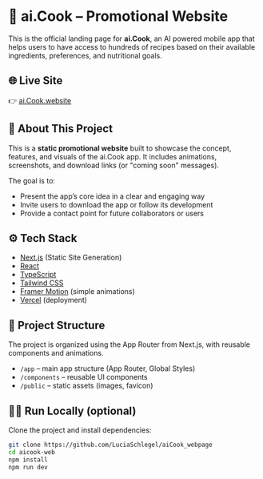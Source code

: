 # 🧠 ai.Cook – Promotional Website

This is the official landing page for **ai.Cook**, an AI powered mobile app that helps users to have access to hundreds of recipes based on their available ingredients, preferences, and nutritional goals.

## 🌐 Live Site

👉 [ai.Cook.website](https://aicook.website)

## 📌 About This Project

This is a **static promotional website** built to showcase the concept, features, and visuals of the ai.Cook app. It includes animations, screenshots, and download links (or "coming soon" messages).

The goal is to:
- Present the app’s core idea in a clear and engaging way
- Invite users to download the app or follow its development
- Provide a contact point for future collaborators or users

## ⚙️ Tech Stack

- [Next.js](https://nextjs.org/) (Static Site Generation)
- [React](https://reactjs.org/)
- [TypeScript](https://www.typescriptlang.org/)
- [Tailwind CSS](https://tailwindcss.com/)
- [Framer Motion](https://www.framer.com/motion/) (simple animations)
- [Vercel](https://vercel.com/) (deployment)

## 📂 Project Structure

The project is organized using the App Router from Next.js, with reusable components and animations.

- `/app` – main app structure (App Router, Global Styles)
- `/components` – reusable UI components
- `/public` – static assets (images, favicon)

## 🧑‍💻 Run Locally (optional)

Clone the project and install dependencies:

```bash
git clone https://github.com/LuciaSchlegel/aiCook_webpage
cd aicook-web
npm install
npm run dev
